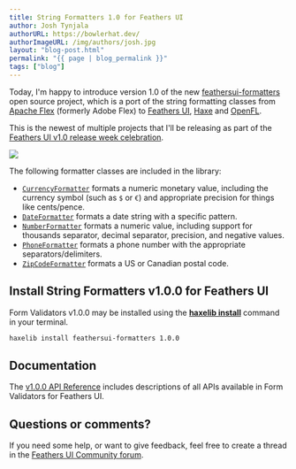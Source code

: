 ```yaml
---
title: String Formatters 1.0 for Feathers UI
author: Josh Tynjala
authorURL: https://bowlerhat.dev/
authorImageURL: /img/authors/josh.jpg
layout: "blog-post.html"
permalink: "{{ page | blog_permalink }}"
tags: ["blog"]
---
```


Today, I'm happy to introduce version 1.0 of the new [feathersui-formatters](https://github.com/feathersui/feathersui-formatters) open source project, which is a port of the string formatting classes from [Apache Flex](https://flex.apache.org/) (formerly Adobe Flex) to [Feathers UI](https://feathersui.com/), [Haxe](https://haxe.org/) and [OpenFL](https://openfl.org/).

This is the newest of multiple projects that I'll be releasing as part of the [Feathers UI v1.0 release week celebration](http://feathersui.com/blog/2022/09/01/feathers-ui-version-1-0-haxe-openfl-stable-release/).

![](/blog/img/feathersui-formatters-v1.0.0.png)

The following formatter classes are included in the library:

- [`CurrencyFormatter`](https://api.feathersui.com/formatters/current/feathers/formatters/CurrencyFormatter.html) formats a numeric monetary value, including the currency symbol (such as `$` or `€`) and appropriate precision for things like cents/pence.
- [`DateFormatter`](https://api.feathersui.com/formatters/current/feathers/formatters/DateFormatter.html) formats a date string with a specific pattern.
- [`NumberFormatter`](https://api.feathersui.com/formatters/current/feathers/formatters/NumberFormatter.html) formats a numeric value, including support for thousands separator, decimal separator, precision, and negative values.
- [`PhoneFormatter`](https://api.feathersui.com/formatters/current/feathers/formatters/PhoneFormatter.html) formats a phone number with the appropriate separators/delimiters.
- [`ZipCodeFormatter`](https://api.feathersui.com/formatters/current/feathers/formatters/ZipCodeFormatter.html) formats a US or Canadian postal code.

## Install String Formatters v1.0.0 for Feathers UI

Form Validators v1.0.0 may be installed using the [**haxelib install**](https://lib.haxe.org/documentation/using-haxelib/#install) command in your terminal.

```sh
haxelib install feathersui-formatters 1.0.0
```

## Documentation

The [v1.0.0 API Reference](https://api.feathersui.com/formatters/v1.0.0/) includes descriptions of all APIs available in Form Validators for Feathers UI.

## Questions or comments?

If you need some help, or want to give feedback, feel free to create a thread in the [Feathers UI Community forum](https://community.feathersui.com/).
